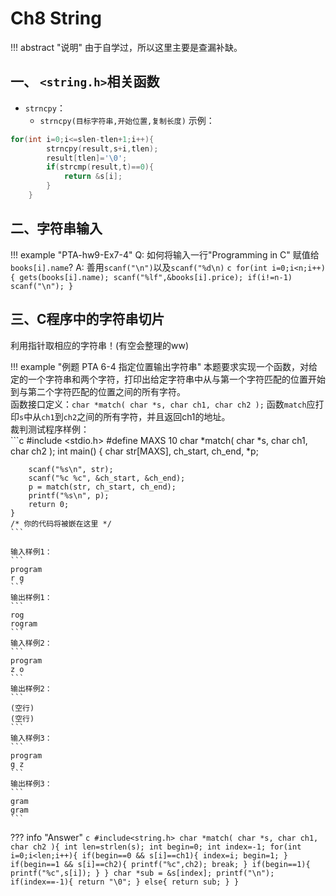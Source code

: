 # Ch8 String
!!! abstract "说明"
    由于自学过，所以这里主要是查漏补缺。

## 一、 `<string.h>`相关函数

- `strncpy`：  
    - `strncpy(目标字符串,开始位置,复制长度)`
示例：
```c
for(int i=0;i<=slen-tlen+1;i++){
        strncpy(result,s+i,tlen);
        result[tlen]='\0';
        if(strcmp(result,t)==0){
            return &s[i];
        }
    }
```

## 二、字符串输入

!!! example "PTA-hw9-Ex7-4"
    Q: 如何将输入一行"Programming in C" 赋值给`books[i].name`?
    A: 善用`scanf("\n")`以及`scanf("%d\n)`
        ```c
        for(int i=0;i<n;i++){
            gets(books[i].name);
            scanf("%lf",&books[i].price);
            if(i!=n-1)
                scanf("\n");
        }
        ```


## 三、C程序中的字符串切片

利用指针取相应的字符串！(有空会整理的ww)

!!! example "例题 PTA 6-4 指定位置输出字符串"
    本题要求实现一个函数，对给定的一个字符串和两个字符，打印出给定字符串中从与第一个字符匹配的位置开始到与第二个字符匹配的位置之间的所有字符。  
    函数接口定义：`char *match( char *s, char ch1, char ch2 );`
    函数`match`应打印`s`中从`ch1`到`ch2`之间的所有字符，并且返回ch1的地址。  
    裁判测试程序样例：  
    ```c
    #include <stdio.h>
    #define MAXS 10
    char *match( char *s, char ch1, char ch2 );
    int main()
    {
        char str[MAXS], ch_start, ch_end, *p;
        
        scanf("%s\n", str);
        scanf("%c %c", &ch_start, &ch_end);
        p = match(str, ch_start, ch_end);
        printf("%s\n", p);
        return 0;
    }
    /* 你的代码将被嵌在这里 */
    ```
    
    输入样例1：
    ```
    program
    r g
    ```
    输出样例1：
    ```
    rog
    rogram
    ```
    输入样例2：
    ```
    program
    z o
    ```
    输出样例2：
    ```
    (空行)
    (空行)
    ```
    输入样例3：
    ```
    program
    g z
    ```
    输出样例3：
    ```
    gram
    gram
    ```


??? info "Answer"
    ```c
    #include<string.h>
    char *match( char *s, char ch1, char ch2 ){
        int len=strlen(s);
        int begin=0;
        int index=-1;
        for(int i=0;i<len;i++){
            if(begin==0 && s[i]==ch1){
                index=i;
                begin=1;
            }
            if(begin==1 && s[i]==ch2){
                printf("%c",ch2);
                break;
            }
            if(begin==1){
                printf("%c",s[i]);
            }
        }
        char *sub = &s[index];
        printf("\n");
        if(index==-1){
            return "\0";
        }
        else{
            return sub;
        }
    }
    ```